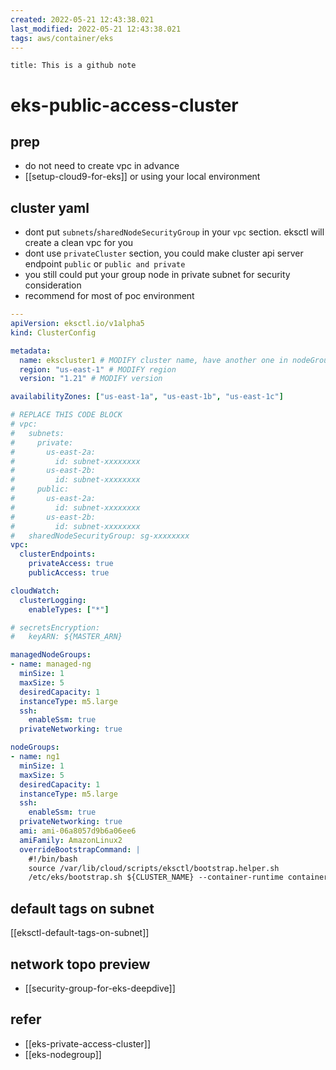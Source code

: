 ```yaml
---
created: 2022-05-21 12:43:38.021
last_modified: 2022-05-21 12:43:38.021
tags: aws/container/eks 
---
```

```ad-attention
title: This is a github note

```
# eks-public-access-cluster

## prep
- do not need to create vpc in advance
- [[setup-cloud9-for-eks]] or using your local environment

## cluster yaml
- dont put `subnets`/`sharedNodeSecurityGroup` in your `vpc` section. eksctl will create a clean vpc for you
- dont use `privateCluster` section, you could make cluster api server endpoint `public` or `public and private`
- you still could put your group node in private subnet for security consideration
- recommend for most of poc environment

```yaml
---
apiVersion: eksctl.io/v1alpha5
kind: ClusterConfig

metadata:
  name: ekscluster1 # MODIFY cluster name, have another one in nodeGroup section
  region: "us-east-1" # MODIFY region
  version: "1.21" # MODIFY version

availabilityZones: ["us-east-1a", "us-east-1b", "us-east-1c"]

# REPLACE THIS CODE BLOCK
# vpc:
#   subnets:
#     private:
#       us-east-2a:
#         id: subnet-xxxxxxxx
#       us-east-2b:
#         id: subnet-xxxxxxxx
#     public:
#       us-east-2a:
#         id: subnet-xxxxxxxx
#       us-east-2b:
#         id: subnet-xxxxxxxx
#   sharedNodeSecurityGroup: sg-xxxxxxxx
vpc:
  clusterEndpoints:
    privateAccess: true
    publicAccess: true

cloudWatch:
  clusterLogging:
    enableTypes: ["*"]

# secretsEncryption:
#   keyARN: ${MASTER_ARN}

managedNodeGroups:
- name: managed-ng
  minSize: 1
  maxSize: 5
  desiredCapacity: 1
  instanceType: m5.large
  ssh:
    enableSsm: true
  privateNetworking: true

nodeGroups:
- name: ng1
  minSize: 1
  maxSize: 5
  desiredCapacity: 1
  instanceType: m5.large
  ssh:
    enableSsm: true
  privateNetworking: true
  ami: ami-06a8057d9b6a06ee6
  amiFamily: AmazonLinux2
  overrideBootstrapCommand: |
    #!/bin/bash
    source /var/lib/cloud/scripts/eksctl/bootstrap.helper.sh
    /etc/eks/bootstrap.sh ${CLUSTER_NAME} --container-runtime containerd --kubelet-extra-args "--node-labels=${NODE_LABELS}"

```


## default tags on subnet
[[eksctl-default-tags-on-subnet]]

## network topo preview
- [[security-group-for-eks-deepdive]]

## refer
- [[eks-private-access-cluster]]
- [[eks-nodegroup]]



